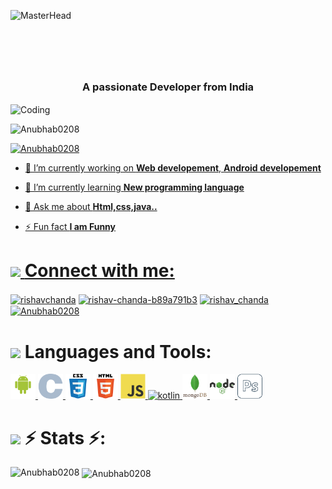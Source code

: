 ![MasterHead](https://user-images.githubusercontent.com/86270481/214122618-1bf43327-cdef-456e-81fe-fc71a9070c07.gif)
<h1 align="center">
        <a href="https://git.io/typing-svg">
            <img src="https://readme-typing-svg.herokuapp.com/?font=Righteous&size=35&center=true&vCenter=true&width=500&height=70&duration=4000&lines=Hey+There!+👋;+I'm+Anubhab+Sen+!;" alt="">
        </a>
    </h1>
<h3 align="center">A passionate Developer from India</h3>
<img align="center" alt="Coding" width="300" src="https://camo.githubusercontent.com/88adc7c88c9d3dba7479020846ed35d13410e3707c7f149e1c6140cc6beaef9a/68747470733a2f2f70687973696373677572756b756c2e66696c65732e776f726470726573732e636f6d2f323031392f30322f6368617261637465722d312e676966">
  

<p align="left"> <img src="https://komarev.com/ghpvc/?username=Anubhab0208&label=Profile%20views&color=0e75b6&style=flat" alt="Anubhab0208" /> </p>

<p align="left"> <a href="https://twitter.com/AnubhabGamer" target="blank"><img src="https://img.shields.io/twitter/follow/AnubhabGamer?logo=twitter&style=for-the-badge" alt="Anubhab0208"  </p>

- 🔭 I’m currently working on **Web developement**, **Android developement**

- 🌱 I’m currently learning **New programming language**

- 💬 Ask me about **Html,css,java..**

- ⚡ Fun fact **I am Funny**

<h1 align="left"> <img src="https://media2.giphy.com/media/v1.Y2lkPTc5MGI3NjExMnFmZ2Y1bDY4OHJubzRocXV6MXhlYmNidTNwa2V3ajVkcnFpeWw0aiZlcD12MV9pbnRlcm5hbF9naWZfYnlfaWQmY3Q9cw/eCgYMdK5xiXhVpDlyO/giphy.gif" width="25"> <b> Connect with me:</b></h1>
<p align="left">
<a href="https://twitter.com/AnubhabGamer" target="blank"><img align="center" src="https://raw.githubusercontent.com/rahuldkjain/github-profile-readme-generator/master/src/images/icons/Social/twitter.svg" alt="rishavchanda" height="30" width="40" /></a>
<a href="https://linkedin.com/in/" target="blank"><img align="center" src="https://raw.githubusercontent.com/rahuldkjain/github-profile-readme-generator/master/src/images/icons/Social/linked-in-alt.svg" alt="rishav-chanda-b89a791b3" height="30" width="40" /></a>
<a href="https://instagram.com/" target="blank"><img align="center" src="https://raw.githubusercontent.com/rahuldkjain/github-profile-readme-generator/master/src/images/icons/Social/instagram.svg" alt="rishav_chanda" height="30" width="40" /></a>
<a href="https://www.youtube.com/" target="blank"><img align="center" src="https://raw.githubusercontent.com/rahuldkjain/github-profile-readme-generator/master/src/images/icons/Social/youtube.svg" alt="Anubhab0208" height="30" width="40" /></a>
</p>


<h1 align="left"> <img src="https://media1.giphy.com/media/v1.Y2lkPTc5MGI3NjExYjE3Zm9wbHNyYTdydzhzZDJwMHRnMnk2NG9heTg0ZnI2czlpbmxpeiZlcD12MV9pbnRlcm5hbF9naWZfYnlfaWQmY3Q9cw/IauL6LvGNlT3ffhcqq/giphy.gif" width="25"> <b> Languages and Tools:</b></h1>

<p align="left"> <a href="https://developer.android.com" target="_blank" rel="noreferrer"> <img src="https://raw.githubusercontent.com/devicons/devicon/master/icons/android/android-original-wordmark.svg" alt="android" width="40" height="40"/> </a> <a href="https://www.cprogramming.com/" target="_blank" rel="noreferrer"> <img src="https://raw.githubusercontent.com/devicons/devicon/master/icons/c/c-original.svg" alt="c" width="40" height="40"/> </a> <a href="https://www.w3schools.com/css/" target="_blank" rel="noreferrer"> <img src="https://raw.githubusercontent.com/devicons/devicon/master/icons/css3/css3-original-wordmark.svg" alt="css3" width="40" height="40"/> </a> <a href="https://www.w3.org/html/" target="_blank" rel="noreferrer"> <img src="https://raw.githubusercontent.com/devicons/devicon/master/icons/html5/html5-original-wordmark.svg" alt="html5" width="40" height="40"/> </a> <a href="https://developer.mozilla.org/en-US/docs/Web/JavaScript" target="_blank" rel="noreferrer"> <img src="https://raw.githubusercontent.com/devicons/devicon/master/icons/javascript/javascript-original.svg" alt="javascript" width="40" height="40"/> </a> <a href="https://kotlinlang.org" target="_blank" rel="noreferrer"> <img src="https://www.vectorlogo.zone/logos/kotlinlang/kotlinlang-icon.svg" alt="kotlin" width="40" height="40"/> </a> <a href="https://www.mongodb.com/" target="_blank" rel="noreferrer"> <img src="https://raw.githubusercontent.com/devicons/devicon/master/icons/mongodb/mongodb-original-wordmark.svg" alt="mongodb" width="40" height="40"/> </a> <a href="https://nodejs.org" target="_blank" rel="noreferrer"> <img src="https://raw.githubusercontent.com/devicons/devicon/master/icons/nodejs/nodejs-original-wordmark.svg" alt="nodejs" width="40" height="40"/> </a> <a href="https://www.photoshop.com/en" target="_blank" rel="noreferrer"> <img src="https://raw.githubusercontent.com/devicons/devicon/master/icons/photoshop/photoshop-line.svg" alt="photoshop" width="40" height="40"/> </a> </p>


<h1 align="left"> <img src="https://media2.giphy.com/media/QssGEmpkyEOhBCb7e1/giphy.gif?cid=ecf05e47a0n3gi1bfqntqmob8g9aid1oyj2wr3ds3mg700bl&rid=giphy.gif" width="25"> <b> ⚡ Stats ⚡:</b></h1>



<p><img align="left" src="https://github-readme-stats.vercel.app/api/top-langs?username=Anubhab0208&show_icons=true&locale=en&layout=compact&theme=tokyonight" alt="Anubhab0208" /></p>

<p>&nbsp;<img align="center" src="https://github-readme-stats.vercel.app/api?username=Anubhab0208&show_icons=true&locale=en&theme=tokyonight" alt="Anubhab0208" /></p>
